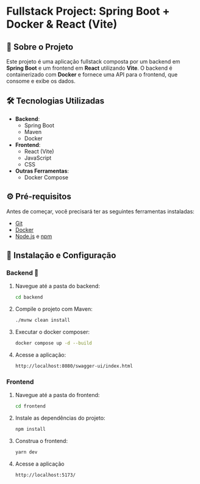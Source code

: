 # Fullstack Project: Spring Boot + Docker & React (Vite)

## 📝 Sobre o Projeto

Este projeto é uma aplicação fullstack composta por um backend em **Spring Boot** e um frontend em **React** utilizando **Vite**. O backend é containerizado com **Docker** e fornece uma API para o frontend, que consome e exibe os dados.

## 🛠 Tecnologias Utilizadas

- **Backend**:
  - Spring Boot
  - Maven
  - Docker
- **Frontend**:
  - React (Vite)
  - JavaScript
  - CSS
- **Outras Ferramentas**:
  - Docker Compose


## ⚙️ Pré-requisitos

Antes de começar, você precisará ter as seguintes ferramentas instaladas:

- [Git](https://git-scm.com)
- [Docker](https://www.docker.com)
- [Node.js](https://nodejs.org) e [npm](https://www.npmjs.com)

## 🚀 Instalação e Configuração

### Backend 🐳

1. Navegue até a pasta do backend:

   ```bash
   cd backend

2. Compile o projeto com Maven:

   ```bash
   ./mvnw clean install

3. Executar o docker composer:

   ```bash
   docker compose up -d --build

4. Acesse a aplicação:

   ```bash
   http://localhost:8080/swagger-ui/index.html   

### Frontend

1. Navegue até a pasta do frontend:

   ```bash
   cd frontend

2. Instale as dependências do projeto:

   ```bash
   npm install

4. Construa o frontend:

   ```bash
   yarn dev

3. Acesse a aplicação

   ```bash
   http://localhost:5173/


